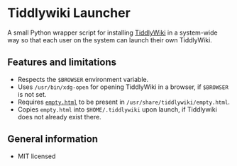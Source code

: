 # Tiddlywiki Launcher

A small Python wrapper script for installing [TiddlyWiki](https://tiddlywiki.com/) in a system-wide way so that each user on the system can launch their own TiddlyWiki.

## Features and limitations

* Respects the `$BROWSER` environment variable.
* Uses `/usr/bin/xdg-open` for opening TiddlyWiki in a browser, if `$BROWSER` is not set.
* Requires [`empty.html`](http://www.tiddlywiki.com/empty.html) to be present in `/usr/share/tiddlywiki/empty.html`.
* Copies `empty.html` into `$HOME/.tiddlywiki` upon launch, if Tiddlywiki does not already exist there.

## General information

* MIT licensed
